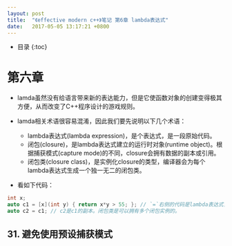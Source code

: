 ```yaml
---
layout: post
title:  "《effective modern c++》笔记 第6章 lambda表达式"
date:   2017-05-05 13:17:21 +0800
---
```


* 目录
{:toc}

# 第六章

* lamda虽然没有给语言带来新的表达能力，但是它使函数对象的创建变得极其方便，从而改变了C++程序设计的游戏规则。

* lamda相关术语很容易混淆，因此我们要先说明以下几个术语：

  - lambda表达式(lambda expression)，是个表达式，是一段原始代码。
  - 闭包(closure)，是lambda表达式建立的运行时对象(runtime object)。根据捕获模式(capture mode)的不同，closure会拥有数据的副本或引用。
  - 闭包类(closure class)，是实例化closure的类型，编译器会为每个lambda表达式生成一个独一无二的闭包类。

* 看如下代码：

```c++
int x;
auto c1 = [x](int y) { return x*y > 55; }; // `=`右侧的代码是lambda表达式，c1是一个闭包(closure)实例。
auto c2 = c1; // c2是c1的副本。闭包类是可以拥有多个闭包实例的。
```

## 31. 避免使用预设捕获模式
